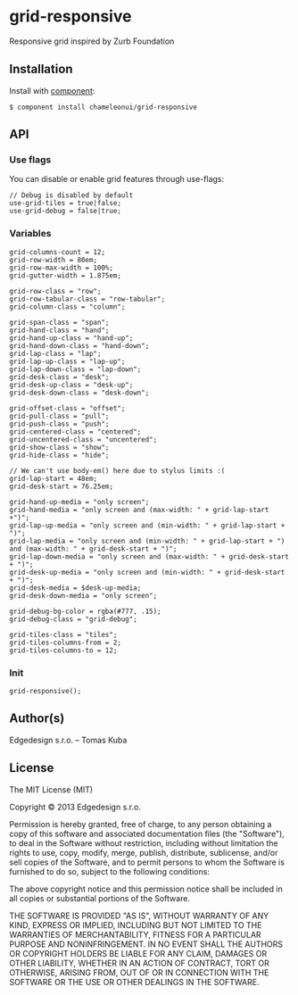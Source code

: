 
# grid-responsive

Responsive grid inspired by Zurb Foundation

## Installation

Install with [component](https://github.com/component/component):

    $ component install chameleonui/grid-responsive

## API

### Use flags 

You can disable or enable grid features through use-flags:

```
// Debug is disabled by default
use-grid-tiles = true|false;
use-grid-debug = false|true;
```

### Variables
```
grid-columns-count = 12;
grid-row-width = 80em;
grid-row-max-width = 100%;
grid-gutter-width = 1.875em;

grid-row-class = "row";
grid-row-tabular-class = "row-tabular";
grid-column-class = "column";

grid-span-class = "span";
grid-hand-class = "hand";
grid-hand-up-class = "hand-up";
grid-hand-down-class = "hand-down";
grid-lap-class = "lap";
grid-lap-up-class = "lap-up";
grid-lap-down-class = "lap-down";
grid-desk-class = "desk";
grid-desk-up-class = "desk-up";
grid-desk-down-class = "desk-down";

grid-offset-class = "offset";
grid-pull-class = "pull";
grid-push-class = "push";
grid-centered-class = "centered";
grid-uncentered-class = "uncentered";
grid-show-class = "show";
grid-hide-class = "hide";

// We can't use body-em() here due to stylus limits :(
grid-lap-start = 48em; 
grid-desk-start = 76.25em;

grid-hand-up-media = "only screen";
grid-hand-media = "only screen and (max-width: " + grid-lap-start +")";
grid-lap-up-media = "only screen and (min-width: " + grid-lap-start + ")";
grid-lap-media = "only screen and (min-width: " + grid-lap-start + ") and (max-width: " + grid-desk-start + ")";
grid-lap-down-media = "only screen and (max-width: " + grid-desk-start + ")";
grid-desk-up-media = "only screen and (min-width: " + grid-desk-start + ")";
grid-desk-media = $desk-up-media;
grid-desk-down-media = "only screen";

grid-debug-bg-color = rgba(#777, .15);
grid-debug-class = "grid-debug";

grid-tiles-class = "tiles";
grid-tiles-columns-from = 2;
grid-tiles-columns-to = 12;
```

### Init

```
grid-responsive();
```


## Author(s)

Edgedesign s.r.o. – Tomas Kuba

## License

The MIT License (MIT)

Copyright © 2013 Edgedesign s.r.o.

Permission is hereby granted, free of charge, to any person obtaining a copy
of this software and associated documentation files (the "Software"), to deal
in the Software without restriction, including without limitation the rights
to use, copy, modify, merge, publish, distribute, sublicense, and/or sell
copies of the Software, and to permit persons to whom the Software is
furnished to do so, subject to the following conditions:

The above copyright notice and this permission notice shall be included in
all copies or substantial portions of the Software.

THE SOFTWARE IS PROVIDED "AS IS", WITHOUT WARRANTY OF ANY KIND, EXPRESS OR
IMPLIED, INCLUDING BUT NOT LIMITED TO THE WARRANTIES OF MERCHANTABILITY,
FITNESS FOR A PARTICULAR PURPOSE AND NONINFRINGEMENT. IN NO EVENT SHALL THE
AUTHORS OR COPYRIGHT HOLDERS BE LIABLE FOR ANY CLAIM, DAMAGES OR OTHER
LIABILITY, WHETHER IN AN ACTION OF CONTRACT, TORT OR OTHERWISE, ARISING FROM,
OUT OF OR IN CONNECTION WITH THE SOFTWARE OR THE USE OR OTHER DEALINGS IN
THE SOFTWARE.